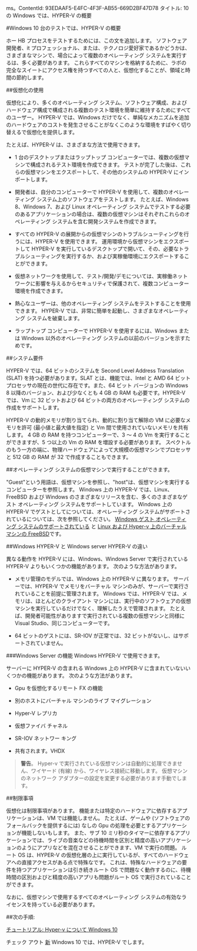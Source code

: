 ms。ContentId: 93EDAAF5-E4FC-4F3F-AB55-669D2BF47D78
タイトル: 10 の Windows では、HYPER-V の概要


#Windows 10 台のテストでは、HYPER-V の概要

ホー HB プロセスをテストするためには、この文を追加します。
ソフトウェア開発者、it プロフェッショナル、または、テクノロジ愛好家であるかどうかは、さまざまなマシンで、場合によって複数のオペレーティング システムを実行するは、多く必要があります。
これらすべてのマシンを格納するために、ラボの完全なスイートにアクセス権を持つすべての人と、仮想化することが、領域と時間の節約します。

##仮想化の使用

仮想化により、多くのオペレーティング システム、ソフトウェア構成、およびハードウェア構成で構成される複数のテスト環境を簡単に維持するためにすべてのユーザー。
HYPER-V では、Windows だけでなく、単純なメカニズムを追加のハードウェアのコストを発生させることがなくこのような環境をすばやく切り替えるで仮想化を提供します。
  


たとえば、HYPER-V は、さまざまな方法で使用できます。
- 1 台のデスクトップまたはラップトップ コンピューターでは、複数の仮想マシンで構成されるテスト環境を作成できます。
    テストが完了した後は、これらの仮想マシンをエクスポートして、その他のシステムの HYPER-V にインポートします。
    
- 開発者は、自分のコンピューターで HYPER-V を使用して、複数のオペレーティング システム上のソフトウェアをテストします。
    たとえば、Windows 8、Windows 7、および Linux オペレーティング システムでテストする必要のあるアプリケーションの場合は、複数の仮想マシンはそれぞれこれらのオペレーティング システムを含む開発システムを作成できます。
    
- すべての HYPER-V の展開からの仮想マシンのトラブルシューティングを行うには、HYPER-V を使用できます。
    運用環境から仮想マシンをエクスポートして HYPER-V を実行しているデスクトップで開いて、その、必要なトラブルシューティングを実行するか、および実稼働環境にエクスポートすることができます。
    

- 仮想ネットワークを使用して、テスト/開発/デモについては、実稼働ネットワークに影響を与えるからセキュリティで保護されて、複数コンピューター環境を作成できます。
    
- 熱心なユーザーは、他のオペレーティング システムをテストすることを使用できます。
    HYPER-V では、非常に簡単を起動し、さまざまなオペレーティング システムを破棄します。
    
- ラップトップ コンピューターで HYPER-V を使用するには、Windows または Windows 以外のオペレーティング システムの以前のバージョンを示すためです。
    


##システム要件

HYPER-V では、64 ビットのシステムを Second Level Address Translation (SLAT) を持つ必要があります。SLAT とは、機能では、Intel と AMD 64 ビット プロセッサの現在の世代に存在です。また、64 ビット バージョンの Windows 8 以降のバージョン、および少なくとも 4 GB の RAM も必要です。HYPER-V では、Vm に 32 ビットおよび 64 ビットの両方のオペレーティング システムの作成をサポートします。

HYPER-V の動的メモリが割り当てられ、動的に割り当て解除の VM に必要なメモリを許可 (最小値と最大値を指定) と Vm 間で使用されていないメモリを共有します。
4 GB の RAM を持つコンピューターで、3 ～ 4 の Vm を実行することができますが、5 つ以上の Vm の RAM を増設する必要があります。
スペクトルのもう一方の端に、物理ハードウェアによって大規模の仮想マシンでプロセッサと 512 GB の RAM が 32 で作成することもできます。

##オペレーティング システムの仮想マシンで実行することができます。

"Guest"という用語は、仮想マシンを参照し、"host"は、仮想マシンを実行するコンピューターを参照します。
Windows 上の HYPER-V では、Linux、FreeBSD および Windows のさまざまなリリースを含む、多くのさまざまなゲスト オペレーティング システムをサポートしています。
Windows 上の HYPER-V でゲストとしてについては、オペレーティング システムがサポートされているについては、次を参照してください。 [Windows ゲスト オペレーティング システムのサポートされている](supported_guest_os.md) と [Linux および Hyper-v 上のバーチャル マシンの FreeBSD](https://technet.microsoft.com/library/dn531030.aspx)です。



##Windows HYPER-V と Windows server HYPER-V の違い

異なる動作を HYPER-V には、Windows、Windows Server で実行されている HYPER-V よりもいくつかの機能があります。
次のような方法があります。

- メモリ管理のモデルでは、Windows 上の HYPER-V に異なります。
    サーバーでは、HYPER-V でメモリをバーチャル マシンのみが、サーバーで実行されていることを前提に管理されます。
    Windows では、HYPER-V では、メモリは、ほとんどのクライアント マシンには、実行中のソフトウェアの仮想マシンを実行しているだけでなく、理解したうえで管理されます。
    たとえば、開発者可能性がありますで実行されている複数の仮想マシンと同様に Visual Studio、同じコンピューターです。
    
- 64 ビットのゲストには、SR-IOV が正常では、32 ビットがないし、はサポートされていません。


###Windows Server の機能 Windows HYPER-V で使用できます。

サーバーに HYPER-V の含まれる Windows 上の HYPER-V に含まれていないいくつかの機能があります。
次のような方法があります。

- Gpu を仮想化するリモート FX の機能
    

- 別のホストにバーチャル マシンのライブ マイグレーション
    
- Hyper-V レプリカ
    
- 仮想ファイバ チャネル
    
- SR-IOV ネットワー キング
    
- 共有されます。VHDX


> **警告**。 Hyper-v で実行されている仮想マシンは自動的に処理できません、ワイヤード (有線) から、ワイヤレス接続に移動します。
> 仮想マシンのネットワーク アダプターの設定を変更する必要があります手動でします。

##制限事項

仮想化は制限事項があります。
機能または特定のハードウェアに依存するアプリケーションは、VM では機能しません。
たとえば、ゲームや (ソフトウェアのフォールバックを提供するには) なしの Gpu の処理を必要とするアプリケーションが機能しないもします。
また、サブ 10 ミリ秒のタイマーに依存するアプリケーションでは、ライブの音楽などの待機時間を区別と精度の高いアプリケーションのようにアプリなどを混在させることができます、VM で実行の問題。
ルート OS は、HYPER-V の仮想化層の上に実行しているが、すべてのハードウェアへの直接アクセスがある点で特殊なです。
これは、特殊なハードウェアの要件を持つアプリケーションは引き続きルート OS で問題なく動作するのに、待機時間の区別およびと精度の高いアプリも問題がルート OS で実行されていることができます。

なおに、仮想マシンで使用するすべてのオペレーティング システムの有効なライセンスを持っている必要があります。

##次の手順:

[チュートリアル: Hyper-v について Windows 10](..\quick_start\walkthrough.md)


チェック アウト [新](whats_new.md) Windows 10 では、HYPER-V でします。





